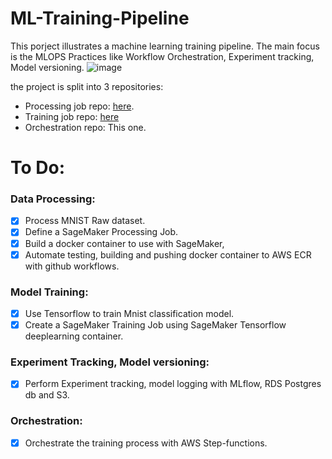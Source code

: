# ML-Training-Pipeline
This porject illustrates a machine learning training pipeline. The main focus is the MLOPS Practices like Workflow Orchestration, Experiment tracking, Model versioning.
![image](https://github.com/Abd-elr4hman/ML-Training-Pipeline/assets/87248009/a119f0f8-a970-4153-bf42-c90909211826)



the project is split into 3 repositories:
* Processing job repo: [here](https://github.com/Abd-elr4hman/ProcessingJob).
* Training job repo: [here](https://github.com/Abd-elr4hman/TrainingJob)
* Orchestration repo: This one.
# To Do:
### Data Processing:
* [x] Process MNIST Raw dataset.
* [x] Define a SageMaker Processing Job.
* [x] Build a docker container to use with SageMaker,
* [x] Automate testing, building and pushing docker container to AWS ECR with github workflows.
### Model Training:
* [x] Use Tensorflow to train Mnist classification model.
* [x] Create a SageMaker Training Job using SageMaker Tensorflow deeplearning container.
### Experiment Tracking, Model versioning:
* [x] Perform Experiment tracking, model logging with MLflow, RDS Postgres db and S3.
### Orchestration:
* [x] Orchestrate the training process with AWS Step-functions.
